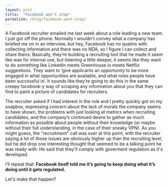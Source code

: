 ```yaml
---
layout: post
title:  "Facebook won't stop"
permalink: /blog/facebook-wont-stop/
---
```


A Facebook recruiter emailed me last week about a role leading a new team. I just got off the phone. Normally I wouldn't convey what a company has briefed me on in an interview, but hey, Facebook has no qualms with collecting information and there was no NDA, so I figure I can collect and share theirs: Basically, they’re building a recruiting tool that he made it seem like was for internal use, but listening a little deeper, it seems like they want to do something like LinkedIn meets Greenhouse.io meets Netflix suggestions. They want to ‘give applicants an opportunity to be more engaged in what opportunities are available, and what roles people have been successful in’. It sounds like they’re going to do this in the same creepy facebook-y way of scraping any information about you that they can find to paint a picture of candidates for recruiters.

The recruiter asked if I had interest in the role and I pretty quickly got on my soapbox, expressing concern about the lack of morals the company seems to have shown, the problems with just looking at metrics when recruiting candidates, and the company’s continued desire to gather as much information as possible about people without their knowledge (or maybe without their full understanding, in the case of their sneaky VPN). As you might guess, the "recruitment" call was over at this point, with the recruiter saying a lot of those issues are obviously higher up than the recruiting level, but he did drop one interesting thought that seemed to be a talking point he was ready with: He said that they'll comply with goverment regulation as it's developed.

I’ll repeat that: **Facebook itself told me it’s going to keep doing what it’s doing until it gets regulated.**

Let's make that happen?
